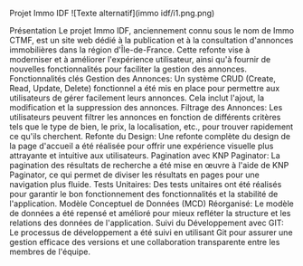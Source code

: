 Projet Immo IDF
![Texte alternatif](immo idf/i1.png.png)

Présentation
Le projet Immo IDF, anciennement connu sous le nom de Immo CTMF, est un site web dédié à la publication et à la consultation d'annonces immobilières dans la région d'Île-de-France. Cette refonte vise à moderniser et à améliorer l'expérience utilisateur, ainsi qu'à fournir de nouvelles fonctionnalités pour faciliter la gestion des annonces.
Fonctionnalités clés
Gestion des Annonces: Un système CRUD (Create, Read, Update, Delete) fonctionnel a été mis en place pour permettre aux utilisateurs de gérer facilement leurs annonces. Cela inclut l'ajout, la modification et la suppression des annonces.
Filtrage des Annonces: Les utilisateurs peuvent filtrer les annonces en fonction de différents critères tels que le type de bien, le prix, la localisation, etc., pour trouver rapidement ce qu'ils cherchent.
Refonte du Design: Une refonte complète du design de la page d'accueil a été réalisée pour offrir une expérience visuelle plus attrayante et intuitive aux utilisateurs.
Pagination avec KNP Paginator: La pagination des résultats de recherche a été mise en œuvre à l'aide de KNP Paginator, ce qui permet de diviser les résultats en pages pour une navigation plus fluide.
Tests Unitaires: Des tests unitaires ont été réalisés pour garantir le bon fonctionnement des fonctionnalités et la stabilité de l'application.
Modèle Conceptuel de Données (MCD) Réorganisé: Le modèle de données a été repensé et amélioré pour mieux refléter la structure et les relations des données de l'application.
Suivi du Développement avec GIT: Le processus de développement a été suivi en utilisant Git pour assurer une gestion efficace des versions et une collaboration transparente entre les membres de l'équipe.


